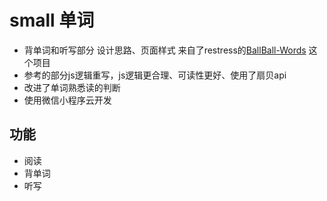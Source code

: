 # small 单词

- 背单词和听写部分 设计思路、页面样式 来自了restress的[BallBall-Words](https://github.com/restress/BallBall-Words) 这个项目 
- 参考的部分js逻辑重写，js逻辑更合理、可读性更好、使用了扇贝api
- 改进了单词熟悉读的判断
- 使用微信小程序云开发
## 功能
- 阅读
- 背单词
- 听写


